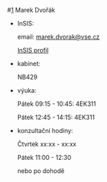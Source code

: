 #[1]() Marek Dvořák

* InSIS:

    email: [marek.dvorak@vse.cz](mailto:marek.dvorak@vse.cz)
    
    [InSIS profil](https://insis.vse.cz/auth/lide/clovek.pl?id=80266)

* kabinet:

    NB429

* výuka:

    Pátek 09:15 - 10:45: 4EK311
    
    Pátek 12:45 - 14:15: 4EK311

* konzultační hodiny:

    Čtvrtek xx:xx - xx:xx
    
    Pátek 11:00 - 12:30
    
    nebo po dohodě
